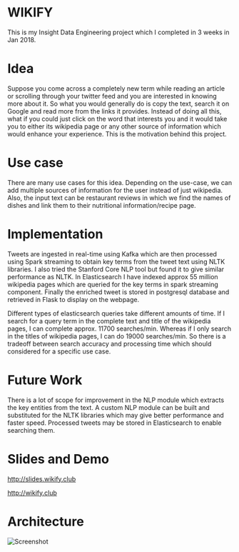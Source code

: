 # WIKIFY
This is my Insight Data Engineering project which I completed in 3 weeks in Jan 2018.

# Idea
Suppose you come across a completely new term while reading an article or scrolling through your twitter feed and you are interested in knowing more about it. So what you would generally do is copy the text, search it on Google and read more from the links it provides. Instead of doing all this, what if you could just click on the word that interests you and it would take you to either its wikipedia page or any other source of information which would enhance your experience. This is the motivation behind this project.

# Use case
There are many use cases for this idea.  Depending on the use-case, we can add multiple sources of information for the user instead of just wikipedia. Also, the input text can be restaurant reviews in which we find the names of dishes and link them to their nutritional information/recipe page.

# Implementation
Tweets are ingested in real-time using Kafka which are then processed using Spark streaming to obtain key terms from the tweet text using NLTK libraries. I also tried the Stanford Core NLP tool but found it to give similar performance as NLTK. In Elasticsearch I have indexed approx 55 million wikipedia pages which are queried for the key terms in spark streaming component. Finally the enriched tweet is stored in postgresql database and retrieved in Flask to display on the webpage.

Different types of elasticsearch queries take different amounts of time. If I search for a query term in the complete text and title of the wikipedia pages, I can complete approx. 11700 searches/min. Whereas if I only search in the titles of wikipedia pages, I can do 19000 searches/min. So there is a tradeoff between search accuracy and processing time which should considered for a specific use case.

# Future Work
There is a lot of scope for improvement in the NLP module which extracts the key entities from the text. A custom NLP module can be built and substituted for the NLTK libraries which may give better performance and faster speed.
Processed tweets may be stored in Elasticsearch to enable searching them.

# Slides and Demo
http://slides.wikify.club

http://wikify.club

# Architecture
![Screenshot](Pipeline.png)
